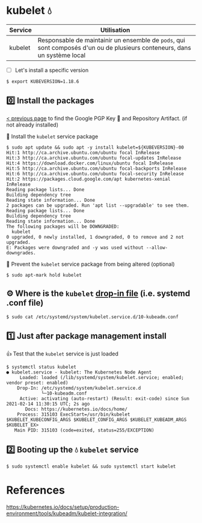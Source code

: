# kubelet :droplet:

| Service | Utilisation                                                   |
|---------|--------------------------------------------------------------------------------------------------------------------------|
| kubelet | Responsable de maintainir un ensemble de `pods`, qui sont composés d'un ou de plusieurs conteneurs, dans un système local |

- [ ] Let's install a specific version

```
$ export KUBEVERSION=1.18.6
``` 

## :zero: Install the packages 

[< previous page](Control-Plane.md) to find the Google PGP Key :key: and Repository Artifact. (if not already installed)

:round_pushpin: Install the `kubelet` service package

```
$ sudo apt update && sudo apt -y install kubelet=${KUBEVERSION}-00
Hit:1 http://ca.archive.ubuntu.com/ubuntu focal InRelease
Hit:3 http://ca.archive.ubuntu.com/ubuntu focal-updates InRelease          
Hit:4 https://download.docker.com/linux/ubuntu focal InRelease             
Hit:5 http://ca.archive.ubuntu.com/ubuntu focal-backports InRelease
Hit:6 http://ca.archive.ubuntu.com/ubuntu focal-security InRelease
Hit:2 https://packages.cloud.google.com/apt kubernetes-xenial InRelease
Reading package lists... Done
Building dependency tree       
Reading state information... Done
2 packages can be upgraded. Run 'apt list --upgradable' to see them.
Reading package lists... Done
Building dependency tree       
Reading state information... Done
The following packages will be DOWNGRADED:
  kubelet
0 upgraded, 0 newly installed, 1 downgraded, 0 to remove and 2 not upgraded.
E: Packages were downgraded and -y was used without --allow-downgrades.
```

:round_pushpin: Prevent the `kubelet` service package from being altered (optional)

```
$ sudo apt-mark hold kubelet
```


## :gear: Where is the `kubelet` [drop-in file](https://stackoverflow.com/questions/59842743/what-is-a-drop-in-file-what-is-a-drop-in-directory-how-to-edit-systemd-service) (i.e. systemd .conf file)

```
$ sudo cat /etc/systemd/system/kubelet.service.d/10-kubeadm.conf
```

## :one: Just after package management install

:+1: Test that the `kubelet` service is just loaded

```
$ systemctl status kubelet
● kubelet.service - kubelet: The Kubernetes Node Agent
     Loaded: loaded (/lib/systemd/system/kubelet.service; enabled; vendor preset: enabled)
    Drop-In: /etc/systemd/system/kubelet.service.d
             └─10-kubeadm.conf
     Active: activating (auto-restart) (Result: exit-code) since Sun 2021-02-14 11:30:15 UTC; 2s ago
       Docs: https://kubernetes.io/docs/home/
    Process: 315103 ExecStart=/usr/bin/kubelet $KUBELET_KUBECONFIG_ARGS $KUBELET_CONFIG_ARGS $KUBELET_KUBEADM_ARGS $KUBELET_EX>
   Main PID: 315103 (code=exited, status=255/EXCEPTION)
```

## :two: Booting up the :droplet: `kubelet` service

``` 
$ sudo systemctl enable kubelet && sudo systemctl start kubelet
```

# References

https://kubernetes.io/docs/setup/production-environment/tools/kubeadm/kubelet-integration/

